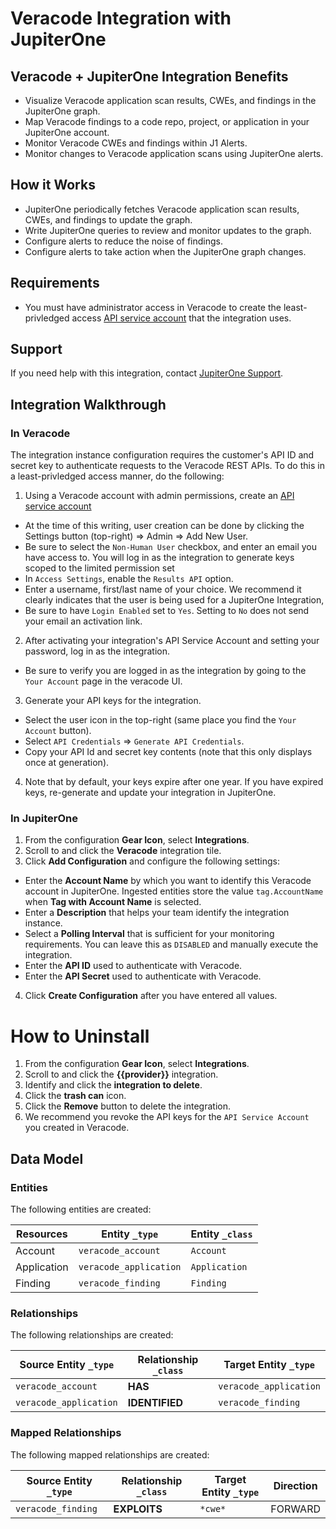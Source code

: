 # Veracode Integration with JupiterOne

## Veracode + JupiterOne Integration Benefits

- Visualize Veracode application scan results, CWEs, and findings in the
  JupiterOne graph.
- Map Veracode findings to a code repo, project, or application in your
  JupiterOne account.
- Monitor Veracode CWEs and findings within J1 Alerts.
- Monitor changes to Veracode application scans using JupiterOne alerts.

## How it Works

- JupiterOne periodically fetches Veracode application scan results, CWEs, and
  findings to update the graph.
- Write JupiterOne queries to review and monitor updates to the graph.
- Configure alerts to reduce the noise of findings.
- Configure alerts to take action when the JupiterOne graph changes.

## Requirements

- You must have administrator access in Veracode to create the least-privledged
  access
  [API service account](https://docs.veracode.com/r/c_about_veracode_accounts)
  that the integration uses.

## Support

If you need help with this integration, contact
[JupiterOne Support](https://support.jupiterone.io).

## Integration Walkthrough

### In Veracode

The integration instance configuration requires the customer's API ID and secret
key to authenticate requests to the Veracode REST APIs. To do this in a
least-privledged access manner, do the following:

1.  Using a Veracode account with admin permissions, create an
    [API service account](https://docs.veracode.com/r/c_about_veracode_accounts)

- At the time of this writing, user creation can be done by clicking the
  Settings button (top-right) => Admin => Add New User.
- Be sure to select the `Non-Human User` checkbox, and enter an email you have
  access to. You will log in as the integration to generate keys scoped to the
  limited permission set
- In `Access Settings`, enable the `Results API` option.
- Enter a username, first/last name of your choice. We recommend it clearly
  indicates that the user is being used for a JupiterOne Integration,
- Be sure to have `Login Enabled` set to `Yes`. Setting to `No` does not send
  your email an activation link.

2.  After activating your integration's API Service Account and setting your
    password, log in as the integration.

- Be sure to verify you are logged in as the integration by going to the
  `Your Account` page in the veracode UI.

3.  Generate your API keys for the integration.

- Select the user icon in the top-right (same place you find the `Your Account`
  button).
- Select `API Credentials` => `Generate API Credentials`.
- Copy your API Id and secret key contents (note that this only displays once at
  generation).

4.  Note that by default, your keys expire after one year. If you have expired
    keys, re-generate and update your integration in JupiterOne.

### In JupiterOne

1.  From the configuration **Gear Icon**, select **Integrations**.
2.  Scroll to and click the **Veracode** integration tile.
3.  Click **Add Configuration** and configure the following settings:

- Enter the **Account Name** by which you want to identify this Veracode account
  in JupiterOne. Ingested entities store the value `tag.AccountName` when **Tag
  with Account Name** is selected.
- Enter a **Description** that helps your team identify the integration
  instance.
- Select a **Polling Interval** that is sufficient for your monitoring
  requirements. You can leave this as `DISABLED` and manually execute the
  integration.
- Enter the **API ID** used to authenticate with Veracode.
- Enter the **API Secret** used to authenticate with Veracode.

4.  Click **Create Configuration** after you have entered all values.

# How to Uninstall

1.  From the configuration **Gear Icon**, select **Integrations**.
2.  Scroll to and click the **{{provider}}** integration.
3.  Identify and click the **integration to delete**.
4.  Click the **trash can** icon.
5.  Click the **Remove** button to delete the integration.
6.  We recommend you revoke the API keys for the `API Service Account` you
    created in Veracode.

<!-- {J1_DOCUMENTATION_MARKER_START} -->
<!--
********************************************************************************
NOTE: ALL OF THE FOLLOWING DOCUMENTATION IS GENERATED USING THE
"j1-integration document" COMMAND. DO NOT EDIT BY HAND! PLEASE SEE THE DEVELOPER
DOCUMENTATION FOR USAGE INFORMATION:

https://github.com/JupiterOne/sdk/blob/main/docs/integrations/development.md
********************************************************************************
-->

## Data Model

### Entities

The following entities are created:

| Resources   | Entity `_type`         | Entity `_class` |
| ----------- | ---------------------- | --------------- |
| Account     | `veracode_account`     | `Account`       |
| Application | `veracode_application` | `Application`   |
| Finding     | `veracode_finding`     | `Finding`       |

### Relationships

The following relationships are created:

| Source Entity `_type`  | Relationship `_class` | Target Entity `_type`  |
| ---------------------- | --------------------- | ---------------------- |
| `veracode_account`     | **HAS**               | `veracode_application` |
| `veracode_application` | **IDENTIFIED**        | `veracode_finding`     |

### Mapped Relationships

The following mapped relationships are created:

| Source Entity `_type` | Relationship `_class` | Target Entity `_type` | Direction |
| --------------------- | --------------------- | --------------------- | --------- |
| `veracode_finding`    | **EXPLOITS**          | `*cwe*`               | FORWARD   |

<!--
********************************************************************************
END OF GENERATED DOCUMENTATION AFTER BELOW MARKER
********************************************************************************
-->
<!-- {J1_DOCUMENTATION_MARKER_END} -->
